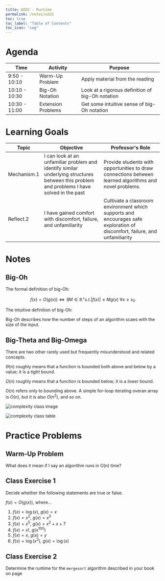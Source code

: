 ```yaml
---
title: W2D2 - Runtime
permalink: /notes/w2d1
toc: true
toc_label: "Table of Contents"
toc_icon: "cog"
---
```


# Agenda

Time | Activity | Purpose
---- | ---- | ----
9:50 - 10:10 | Warm-Up Problem | Apply material from the reading
10:10 - 10:30 | Big-Oh Notation | Look at a rigorous definition of big-Oh notation
10:30 - 11:00 | Extension Problems | Get some intuitive sense of big-Oh notation

# Learning Goals

Topic | Objective | Professor's Role
---- | ---- | ----
Mechanism.1 | I can look at an unfamiliar problem and identify similar underlying structures between this problem and problems I have solved in the past | Provide students with opportunities to draw connections between learned algorithms and novel problems.
Reflect.2 | I have gained comfort with discomfort, failure, and unfamiliarity | Cultivate a classroom environment which supports and encourages safe exploration of discomfort, failure, and unfamiliarity 

# Notes

## Big-Oh

The formal definition of big-Oh:

$$ f(x) = O(g(x)) \iff \exists M \in \mathbb{R^{+}} \text{s.t.} | f(x) |  \leq Mg(x)~\forall x \geq x_0 $$

The intuitive definition of big-Oh:

Big-Oh describes how the number of steps of an algorithm scaes with the size of the input. 

## Big-Theta and Big-Omega

There are two other rarely used but frequently misunderstood and related concepts. 

$\Theta(n)$ roughly means that a function is bounded both above and below by a value; it is a _tight_ bound. 

$\Omega(n)$ roughly means that a function is bounded below; it is a _lower_ bound.

O(n) refers only to bounding above. A simple for-loop iterating overan array is $O(n)$, but it is also $O(n^2)$, and so on. 

![complexity class image](/CMSC-510-FT-23/assets/bigo.png)

![complexity class table](http://modelingsocialdata.org/img/runtime_table.png)

# Practice Problems

## Warm-Up Problem

What does it mean if I say an algorithm runs in O(n) time? 

## Class Exercise 1

Decide whether the following statements are true or false. 

$f(x) = O(g(x))$, where...

1. $f(x) = \log(x),~g(x) = x$
2. $f(x) = x^2,~g(x) = x^3$
3. $f(x) = x^5,~g(x) = x^2 + x + 7$
4. $f(x) = x!,~g(x^{100})$
5. $f(x) = x,~g(x) = y$
6. $f(x) = \log(x^2),~g(x) = \log(x)$

## Class Exercise 2

Determine the runtime for the `mergesort` algorithm described in your book on page 